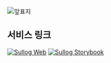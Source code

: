 ![앞표지](https://github.com/sullog-official/sullog-client/assets/62709718/76479cef-3432-4003-a10f-eb4230465bb4)


## 서비스 링크

[![Sullog Web](https://github.com/sullog-official/sullog-client/assets/62709718/9187f59d-ae26-46e5-8dbd-8a97bc9e9e68)](https://sullog-client.vercel.app/)
[![Sullog Storybook](https://github.com/sullog-official/sullog-client/assets/62709718/77535dca-1d6c-47d6-a4d2-d796fc82fdee)](https://sullog-official.github.io/sullog-client/)
